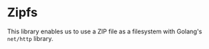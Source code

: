 # Zipfs

This library enables us to use a ZIP file as a filesystem with Golang's `net/http` library.

